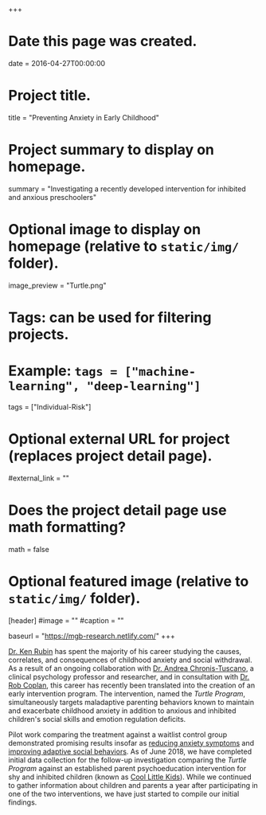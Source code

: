 +++
# Date this page was created.
date = 2016-04-27T00:00:00

# Project title.
title = "Preventing Anxiety in Early Childhood"

# Project summary to display on homepage.
summary = "Investigating a recently developed intervention for inhibited and anxious preschoolers"

# Optional image to display on homepage (relative to `static/img/` folder).
image_preview = "Turtle.png"

# Tags: can be used for filtering projects.
# Example: `tags = ["machine-learning", "deep-learning"]`
tags = ["Individual-Risk"]

# Optional external URL for project (replaces project detail page).
#external_link = ""

# Does the project detail page use math formatting?
math = false

# Optional featured image (relative to `static/img/` folder).
[header]
#image = ""
#caption = ""

baseurl = "https://mgb-research.netlify.com/"
+++

[Dr. Ken Rubin](https://education.umd.edu/directory/kenneth-rubin) has spent the majority of his career studying the causes, correlates, and consequences of childhood anxiety and social withdrawal. As a result of an ongoing collaboration with [Dr. Andrea Chronis-Tuscano](https://psyc.umd.edu/facultyprofile/Chronis-Tuscano/Andrea), a clinical psychology professor and researcher, and in consultation with [Dr. Rob Coplan](https://carleton.ca/psychology/people/robert-coplan/), this career has recently been translated into the creation of an early intervention program. The intervention, named the *Turtle Program*, simultaneously targets maladaptive parenting behaviors known to maintain and exacerbate childhood anxiety in addition to anxious and inhibited children's social skills and emotion regulation deficits. 

Pilot work comparing the treatment against a waitlist control group demonstrated promising results insofar as [reducing anxiety symptoms](http://doi.apa.org/getdoi.cfm?doi=10.1037/a0039043) and [improving adaptive social behaviors](https://mgb-research.netlify.com/publication/barstead_etal_2018_jcfs/). As of June 2018, we have completed initial data collection for the follow-up investigation comparing the *Turtle Program* against an established parent psychoeducation intervention for shy and inhibited children (known as [Cool Little Kids](https://coollittlekids.org.au/login)). While we continued to gather information about children and parents a year after participating in one of the two interventions, we have just started to compile our initial findings. 